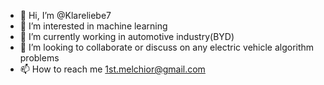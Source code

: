 - 👋 Hi, I’m @Klareliebe7
- 👀 I’m interested in machine learning  
- 🌱 I’m currently working in automotive industry(BYD)
- 💞️ I’m looking to collaborate or discuss on any electric vehicle algorithm problems 
- 📫 How to reach me 1st.melchior@gmail.com

<!---
Klareliebe7/Klareliebe7 is a ✨ special ✨ repository because its `README.md` (this file) appears on your GitHub profile.
You can click the Preview link to take a look at your changes.
--->
